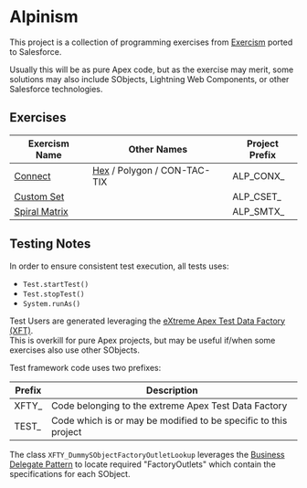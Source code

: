 # Alpinism

This project is a collection of programming exercises from [Exercism](https://exercism.io/) ported to Salesforce.

Usually this will be as pure Apex code, but as the exercise may merit, some solutions may also include SObjects,
Lightning Web Components, or other Salesforce technologies.

## Exercises

| Exercism Name | Other Names | Project Prefix |
|---------------|-------------|----------------|
| [Connect](https://exercism.io/my/solutions/d1a4151ec4c84d2fb3d8aedbc0a63795) | [Hex](https://en.wikipedia.org/wiki/Hex_%28board_game%29) / Polygon / CON-TAC-TIX | ALP_CONX_ |
| [Custom Set](https://exercism.io/my/solutions/a660b002e1c14679895063781fb4dd16) |   | ALP_CSET_ |
| [Spiral Matrix](https://exercism.io/my/solutions/17c85d91725648abb399fe7b85552d7d) | | ALP_SMTX_ |

## Testing Notes

In order to ensure consistent test execution, all tests uses:
* `Test.startTest()`
* `Test.stopTest()`
* `System.runAs()`

Test Users are generated leveraging the [eXtreme Apex Test Data Factory (XFT)](https://github.com/nilvon9wo/ExtremeApexTestDataFactory).  
This is overkill for pure Apex projects, but may be useful if/when some exercises also use other SObjects.

Test framework code uses two prefixes:

| Prefix | Description                                                     |
|--------|-----------------------------------------------------------------|
| XFTY_  | Code belonging to the extreme Apex Test Data Factory            |
| TEST_  | Code which is or may be modified to be specific to this project |

The class `XFTY_DummySObjectFactoryOutletLookup` leverages the [Business Delegate Pattern](https://www.tutorialspoint.com/design_pattern/business_delegate_pattern.htm) to
locate required "FactoryOutlets" which contain the specifications for each SObject. 

 